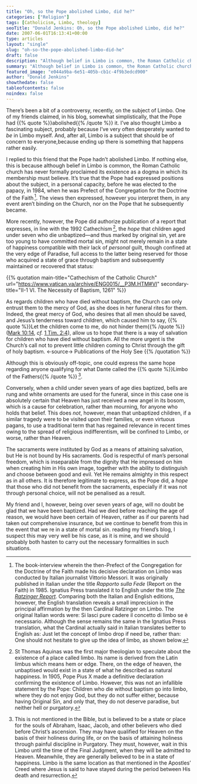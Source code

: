 ```yaml
---
title: "Oh, so the Pope abolished Limbo, did he?"
categories: ["Religion"]
tags: [Catholicism, Limbo, theology]
seoTitle: "Donald Jenkins: Oh, so the Pope abolished Limbo, did he?"
date: 2007-06-01T16:13:41+00:00
type: articles
layout: "single"
slug: "oh-so-the-pope-abolished-limbo-did-he"
draft: false
description: "Although belief in Limbo is common, the Roman Catholic church has never formally proclaimed its existence as a dogma in which its membership must believe"
summary: "Although belief in Limbo is common, the Roman Catholic church has never formally proclaimed its existence as a dogma in which its membership must believe. It’s true that the Pope had expressed positions about the subject, in a personal capacity, before he was elected to the papacy, in 1984. In 1905, Pope Pius X made a definitive declaration confirming the existence of Limbo. However, this was not an infallible statement by the Pope. In this article I try to stress that the subject remains a touchy one, and ought to be discussed prudently."
featured_image: "e044a9ba-6e51-405b-cb1c-4f9b3edcd900"
author: "Donald Jenkins"
showthedate: false
tableofcontents: false
noindex: false
---
```


There’s been a bit of a controversy, recently, on the subject of Limbo. One of my friends claimed, in his blog, somewhat simplistically, that the Pope had {{% quote %}}abolished{{% /quote %}} it. I’ve also thought Limbo a fascinating subject, probably because I’ve very often desperately wanted to _be_ in Limbo myself. And, after all, Limbo is a subject that should be of concern to everyone,because ending up there is something that happens rather easily.

I replied to this friend that the Pope hadn’t abolished Limbo. If nothing else, this is because although belief in Limbo is common, the Roman Catholic church has never formally proclaimed its existence as a dogma in which its membership must believe. It’s true that the Pope had expressed positions about the subject, in a personal capacity, before he was elected to the papacy, in 1984, when he was Prefect of the Congregation for the Doctrine of the Faith&thinsp;[^1]. The views then expressed, however you interpret them, in any event aren’t binding on the Church, nor on the Pope that he subsequently became.

More recently, however, the Pope did authorize publication of a report that expresses, in line with the 1992 Cathechism&thinsp;[^2], the _hope_ that children aged under seven who die unbaptized—and thus marked by original sin, yet are too young to have committed mortal sin, might not merely remain in a state of happiness compatible with their lack of _personal_ guilt, though confined at the very edge of Paradise, full access to the latter being reserved for those who acquired a state of grace through baptism and subsequently maintained or recovered that status:

{{% quotation main-title="Cathechism of the Catholic Church" url="https://www.vatican.va/archive/ENG0015/__P3M.HTM#VI" secondary-title="II-1 VI. The Necessity of Baptism, 1261" %}}

As regards children who have died without baptism, the Church can only entrust them to the mercy of God, as she does in her funeral rites for them. Indeed, the great mercy of God, who desires that all men should be saved, and Jesus’s tenderness toward children, which caused him to say, {{% quote %}}Let the children come to me, do not hinder them{{% /quote %}} ([Mark 10:14](https://www.biblegateway.com/passage/?search=Mark+10%3A14&version=AKJV), _cf._ [1 Tim. 2:4](https://www.biblegateway.com/passage/?search=1+Timothy+2%3A4&version=AKJV)), allow us to hope that there is a way of salvation for children who have died without baptism. All the more urgent is the Church’s call not to prevent little children coming to Christ through the gift of holy baptism.
<-source->
Publications of the Holy See
{{% /quotation %}}

Although this is obviously off-topic, one could express the same hope regarding anyone qualifying for what Dante called the {{% quote %}}Limbo of the Fathers{{% /quote %}}&thinsp;[^3].

Conversely, when a child under seven years of age dies baptized, bells are rung and white ornaments are used for the funeral, since in this case one is absolutely certain that Heaven has just received a new angel in its bosom, which is a cause for celebration, rather than mourning, for anyone who holds that belief. This does _not_, however, mean that unbaptized children, if a similar tragedy were to be visited upon their families, or even virtuous pagans, to use a traditional term that has regained relevance in recent times owing to the spread of religious indifferentism, will be confined to Limbo, or worse, rather than Heaven.

The sacraments were instituted by God as a means of attaining salvation, but He is not bound by His sacraments. God is respectful of man’s personal freedom, which is inseparable from the dignity that He impressed on him when creating him in His own image, together with the ability to distinguish and choose between good and evil. Yet He remains almighty in this respect as in all others. It is therefore legitimate to express, as the Pope did, a _hope_ that those who did not benefit from the sacraments, especially if it was not through personal choice, will not be penalised as a result.

My friend and I, however, being over seven years of age, will no doubt be glad that we have been baptized. Had we died before reaching the age of reason, we would have been certain of Heaven, rather as if our parents had taken out comprehensive insurance, but we continue to benefit from this in the event that we re in a state of mortal sin. reading my friend’s blog, I suspect this may very well be his case, as it is mine, and we should probably both hasten to carry out the necessary formalities in such situations.

[^1]: The book-interview wherein the then-Prefect of the Congregation for the Doctrine of the Faith made his decisive declaration on Limbo was conducted by Italian journalist Vittorio Messori. It was originally published in Italian under the title _Rapporto sulla Fede_ (Report on the Faith) in 1985. Ignatius Press translated it to English under the title _[The Ratzinger Report](http://www.amazon.com/Ratzinger-Report-Exclusive-Interview-Church/dp/0898700809)_. Comparing both the Italian and English editions, however, the English translation reveals a small imprecision in the principal affirmation by the then Cardinal Ratzinger on Limbo. The original Italian words were: Si lasci pure cadere il concetto di limbo se è necessario. Although the sense remains the same in the Ignatius Press translation, what the Cardinal actually said in Italian translates better to English as: Just let the concept of limbo drop if need be, rather than: One should not hesitate to give up the idea of limbo, as shown below.
[^2]: St Thomas Aquinas was the first major theologian to speculate about the existence of a place called limbo. Its name is derived from the Latin limbus which means hem or edge. There, on the edge of heaven, the unbaptised would exist in a state of what he described as natural happiness. In 1905, Pope Pius X made a definitive declaration confirming the existence of Limbo. However, this was not an infallible statement by the Pope: Children who die without baptism go into limbo, where they do not enjoy God, but they do not suffer either, because having Original Sin, and only that, they do not deserve paradise, but neither hell or purgatory.
[^3]: This is not mentioned in the Bible, but is believed to be a state or place for the souls of Abraham, Isaac, Jacob, and other believers who died before Christ’s ascension. They may have qualified for Heaven on the basis of their holiness during life, or on the basis of attaining holiness through painful discipline in Purgatory. They must, however, wait in this Limbo until the time of the Final Judgment, when they will be admitted to Heaven. Meanwhile, they are generally believed to be in a state of happiness. Limbo is the same location as that mentioned in the Apostles’ Creed where Jesus is said to have stayed during the period between His death and resurrection.
